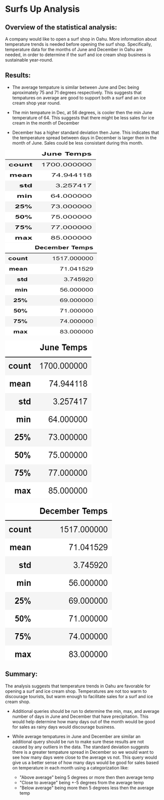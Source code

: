 # Surfs Up Analysis

## Overview of the statistical analysis:

A company would like to open a surf shop in Oahu. More information about temperature trends is needed before opening the surf shop. Specifically, temperature data for the months of June and December in Oahu are needed, in order to determine if the surf and ice cream shop business is sustainable year-round.

## Results:

- The average tempature is similar between June and Dec being aproximately 75 and 71 degrees respectively. This suggests that tempatures on average are good to support both a surf and an ice cream shop year round.

- The min tempature in Dec, at 56 degrees, is cooler then the min June temperature of 64. This suggests that there might be less sales for ice cream in the month of December

- December has a higher standard deviation then June. This indicates that the temperature spread between days in December is larger then in the month of June. Sales could be less consistant during this month. 

<img src="https://github.com/smacpherson2021/surfs_up/blob/main/Resources/June_Temps.png" width="300" height="300" />

<img src="https://github.com/smacpherson2021/surfs_up/blob/main/Resources/Dec_Temps.png" width="300" height="300" />

![June_Temps.png](https://github.com/smacpherson2021/surfs_up/blob/main/Resources/June_Temps.png)

![Dec_Temps.png](https://github.com/smacpherson2021/surfs_up/blob/main/Resources/Dec_Temps.png)

## Summary:

The analysis suggests that temperature trends in Oahu are favorable for opening a surf and ice cream shop. Temperatures are not too warm to discourage tourists, but warm enough to facilitate sales for a surf and ice cream shop. 

- Additional queries should be run to determine the min, max, and average number of days in June and December that have precipitation. This would help determine how many days out of the month would be good for sales as rainy days would discourage business. 

- While average tempatures in June and December are similar an additional query should be run to make sure these results are not caused by any outliers in the data. The standard deviation suggests there is a greater tempature spread in December so we would want to see how many days were close to the average vs not. This query would give us a better sense of how many days would be good for sales based on temperature in each month using a categorization like:
    * "Above average" being 5 degrees or more then then average temp
    * "Close to average" being +-5 degrees from the average temp
    * "Below average" being more then 5 degrees less then the average temp